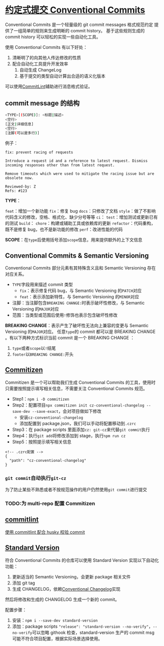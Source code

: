 # [约定式提交 Conventional Commits](https://www.conventionalcommits.org/)

Conventional Commits 是一个轻量级的 git commit messages 格式规范约定
提供了一组简单的规则来生成明晰的 commit history。
基于这些规则生成的 commit history 可以轻松的实现一些自动化工具。

使用 Conventional Commits 有以下好处：

1. 清晰明了的向其他人传达修改的性质
2. 配合自动化工具提升开发效率
   1. 自动生成 ChangeLog
   2. 基于提交的类型自动计算出合适的语义化版本

可以使用[CommitLint](../../08-Tools/CodeStyle/CommitLint.md)辅助进行消息格式验证。

## commit message 的结构

```bash
<TYPE>[(SCOPE)]: <标题|描述>
<空行>
[正文|详细信息]
<空行>
[注脚(可以是多行)]
```

例子：

```text
fix: prevent racing of requests

Introduce a request id and a reference to latest request. Dismiss
incoming responses other than from latest request.

Remove timeouts which were used to mitigate the racing issue but are
obsolete now.

Reviewed-by: Z
Refs: #123
```

**TYPE**：

`feat`：增加一个新功能
`fix`：修复 bug
`docs`：只修改了文档
`style`：做了不影响代码含义的修改，空格、格式化、缺少分号等等
`ci`：
`test`：增加测试或更新已有的测试
`build`：
`chore`：构建或辅助工具或依赖库的更新
`refactor`：代码重构，既不是修复 bug，也不是新功能的修改
`perf`：改进性能的代码

**SCOPE**：在`type`后使用括号添加`scope`信息，用来提供额外的上下文信息

## Conventional Commits & Semantic Versioning

Conventional Commits 部分元素有其特殊含义且和 Semantic Versioning 存在对应关系。

- `TYPE`字段用来描述 commit 类型
  - `fix`：表示修复代码 bug，与 Semantic Versioning 的`PATCH`对应
  - `feat`：表示添加新特性，与 Semantic Versioning 的`MINOR`对应
- 注脚：当注脚包含`BREAKING CHANGE:`时表示破坏性修改，与 Semantic Versioning 的`MAJOR`对应
- 范围：当类型或范围后使用`!`修饰也表示包含破坏性修改

**BREAKING CHANGE**：表示产生了破坏性无法向上兼容的变更与 Semantic Versioning 的`MAJOR`对应。
任意`type`的 commit 都可以是 BREAKING CHANGE 。有以下两种方式标识当前 commit 是一个 BREAKING CHANGE ：

1. `type`或者`scope`以`!`结尾
2. `footer`以`BREAKING CHANGE:`开头

## [Commitizen](https://github.com/commitizen/cz-cli)

Commitizen 是一个可以帮助我们生成 Conventional Commits 的工具，使用时只需要按照提示填写相关信息，不需要关注 Conventional Commits 规范。

- Step1：`npm i -D commitizen`
- Step2：配置项目`npx commitizen init cz-conventional-changelog --save-dev --save-exact`，会对项目做如下修改
  - 安装`cz-conventional-changelog`
  - 添加配置到 package.json，我们可以手动将配置移动到`.czrc`
- Step3：在 package scripts 里面添加`cz: git-cz`来代替`git commit`执行
- Step4：执行`git add`将修改添加到 stage，执行`npm run cz`
- Step5：按照提示填写相关信息

```
<!-- .czrc配置 -->
{
  "path": "cz-conventional-changelog"
}
```

### `git commit`自动执行`git-cz`

为了防止某些不熟悉或者不按规范操作的用户仍然使用`git commit`进行提交

### TODO:为 multi-repo 配置 Commitizen

## [commitlint](https://github.com/conventional-changelog/commitlint)

[使用 commitlint 配合 husky 校验 commit](../../08-Tools/CodeStyle/Husky.md)

## [Standard Version](https://github.com/conventional-changelog/standard-version)

符合 Conventional Commits 的仓库可以使用 Standard Version 实现以下自动化功能：

1. 更新适当的 Semantic Versioning，会更新 package 相关文件
2. 添加 git tag
3. 生成 CHANGELOG，依赖[Conventional Changelog](https://github.com/conventional-changelog/conventional-changelog)实现

然后将修改和生成的 CHANGELOG 生成一个新的 commit。

配置步骤：

1. 安装：`npm i --save-dev standard-version`
2. 添加：package scripts `"release": "standard-version --no-verify"`，`--no-verify`可以忽略 githook 检查，standard-version 生产的 commit msg 可能不符合项目配置，根据实际场景选择使用。

